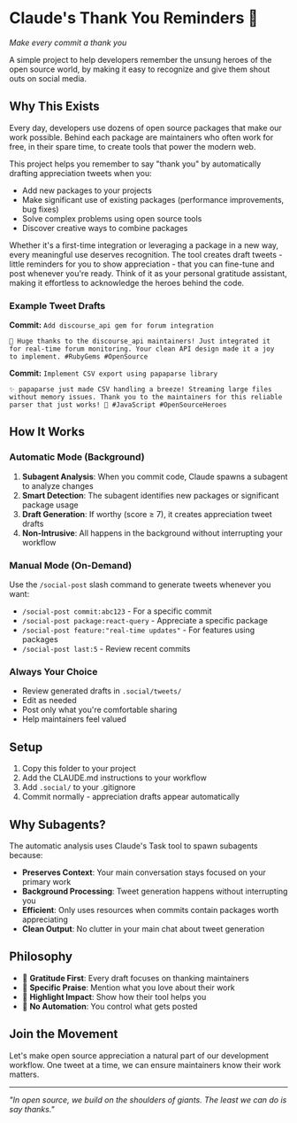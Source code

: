 # Claude's Thank You Reminders 💌

*Make every commit a thank you*

A simple project to help developers remember the unsung heroes of the open source world, by making it easy to recognize and give them shout outs on social media.

## Why This Exists

Every day, developers use dozens of open source packages that make our work possible. Behind each package are maintainers who often work for free, in their spare time, to create tools that power the modern web.

This project helps you remember to say "thank you" by automatically drafting appreciation tweets when you:
- Add new packages to your projects
- Make significant use of existing packages (performance improvements, bug fixes)
- Solve complex problems using open source tools
- Discover creative ways to combine packages

Whether it's a first-time integration or leveraging a package in a new way, every meaningful use deserves recognition. The tool creates draft tweets - little reminders for you to show appreciation - that you can fine-tune and post whenever you're ready. Think of it as your personal gratitude assistant, making it effortless to acknowledge the heroes behind the code.

### Example Tweet Drafts

**Commit:** `Add discourse_api gem for forum integration`
```
🙏 Huge thanks to the discourse_api maintainers! Just integrated it 
for real-time forum monitoring. Your clean API design made it a joy 
to implement. #RubyGems #OpenSource
```

**Commit:** `Implement CSV export using papaparse library`
```
✨ papaparse just made CSV handling a breeze! Streaming large files 
without memory issues. Thank you to the maintainers for this reliable 
parser that just works! 🎯 #JavaScript #OpenSourceHeroes
```

## How It Works

### Automatic Mode (Background)
1. **Subagent Analysis**: When you commit code, Claude spawns a subagent to analyze changes
2. **Smart Detection**: The subagent identifies new packages or significant package usage
3. **Draft Generation**: If worthy (score ≥ 7), it creates appreciation tweet drafts
4. **Non-Intrusive**: All happens in the background without interrupting your workflow

### Manual Mode (On-Demand)
Use the `/social-post` slash command to generate tweets whenever you want:
- `/social-post commit:abc123` - For a specific commit
- `/social-post package:react-query` - Appreciate a specific package
- `/social-post feature:"real-time updates"` - For features using packages
- `/social-post last:5` - Review recent commits

### Always Your Choice
- Review generated drafts in `.social/tweets/`
- Edit as needed
- Post only what you're comfortable sharing
- Help maintainers feel valued

## Setup

1. Copy this folder to your project
2. Add the CLAUDE.md instructions to your workflow
3. Add `.social/` to your .gitignore
4. Commit normally - appreciation drafts appear automatically

## Why Subagents?

The automatic analysis uses Claude's Task tool to spawn subagents because:
- **Preserves Context**: Your main conversation stays focused on your primary work
- **Background Processing**: Tweet generation happens without interrupting you
- **Efficient**: Only uses resources when commits contain packages worth appreciating
- **Clean Output**: No clutter in your main chat about tweet generation

## Philosophy

- 🙏 **Gratitude First**: Every draft focuses on thanking maintainers
- 🎯 **Specific Praise**: Mention what you love about their work
- 🌟 **Highlight Impact**: Show how their tool helps you
- 💝 **No Automation**: You control what gets posted

## Join the Movement

Let's make open source appreciation a natural part of our development workflow. One tweet at a time, we can ensure maintainers know their work matters.

---

*"In open source, we build on the shoulders of giants. The least we can do is say thanks."*
